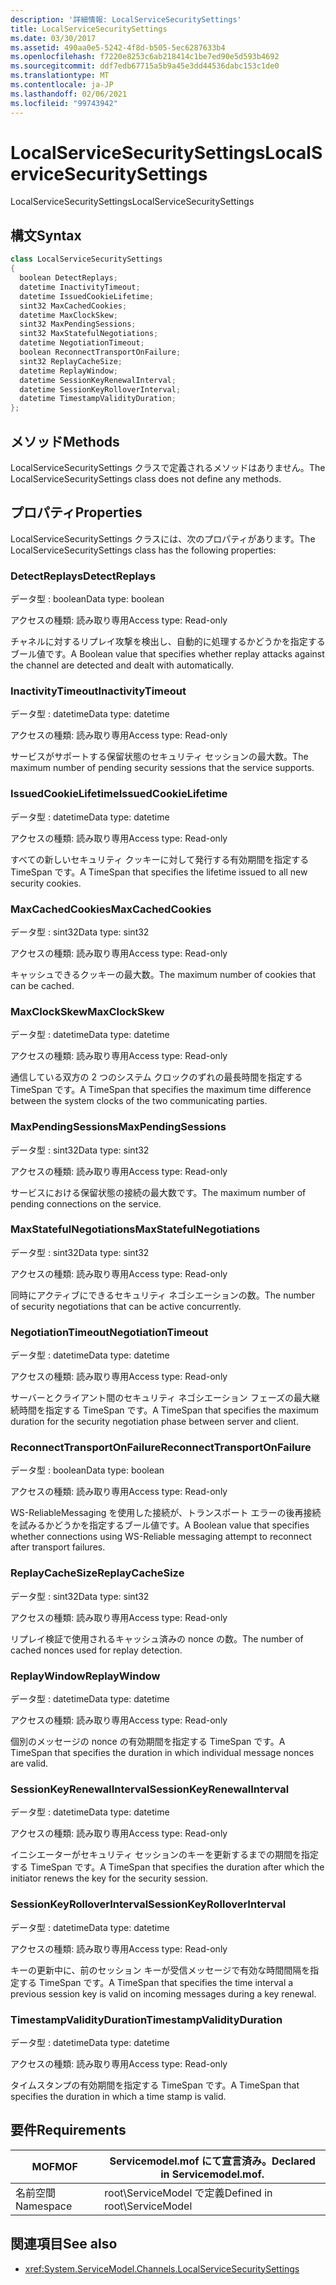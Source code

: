```yaml
---
description: '詳細情報: LocalServiceSecuritySettings'
title: LocalServiceSecuritySettings
ms.date: 03/30/2017
ms.assetid: 490aa0e5-5242-4f8d-b505-5ec6287633b4
ms.openlocfilehash: f7220e8253c6ab218414c1be7ed90e5d593b4692
ms.sourcegitcommit: ddf7edb67715a5b9a45e3dd44536dabc153c1de0
ms.translationtype: MT
ms.contentlocale: ja-JP
ms.lasthandoff: 02/06/2021
ms.locfileid: "99743942"
---
```

# <a name="localservicesecuritysettings"></a><span data-ttu-id="ffd0b-103">LocalServiceSecuritySettings</span><span class="sxs-lookup"><span data-stu-id="ffd0b-103">LocalServiceSecuritySettings</span></span>

<span data-ttu-id="ffd0b-104">LocalServiceSecuritySettings</span><span class="sxs-lookup"><span data-stu-id="ffd0b-104">LocalServiceSecuritySettings</span></span>  
  
## <a name="syntax"></a><span data-ttu-id="ffd0b-105">構文</span><span class="sxs-lookup"><span data-stu-id="ffd0b-105">Syntax</span></span>  
  
```csharp
class LocalServiceSecuritySettings  
{  
  boolean DetectReplays;  
  datetime InactivityTimeout;  
  datetime IssuedCookieLifetime;  
  sint32 MaxCachedCookies;  
  datetime MaxClockSkew;  
  sint32 MaxPendingSessions;  
  sint32 MaxStatefulNegotiations;  
  datetime NegotiationTimeout;  
  boolean ReconnectTransportOnFailure;  
  sint32 ReplayCacheSize;  
  datetime ReplayWindow;  
  datetime SessionKeyRenewalInterval;  
  datetime SessionKeyRolloverInterval;  
  datetime TimestampValidityDuration;  
};  
```  
  
## <a name="methods"></a><span data-ttu-id="ffd0b-106">メソッド</span><span class="sxs-lookup"><span data-stu-id="ffd0b-106">Methods</span></span>  

 <span data-ttu-id="ffd0b-107">LocalServiceSecuritySettings クラスで定義されるメソッドはありません。</span><span class="sxs-lookup"><span data-stu-id="ffd0b-107">The LocalServiceSecuritySettings class does not define any methods.</span></span>  
  
## <a name="properties"></a><span data-ttu-id="ffd0b-108">プロパティ</span><span class="sxs-lookup"><span data-stu-id="ffd0b-108">Properties</span></span>  

 <span data-ttu-id="ffd0b-109">LocalServiceSecuritySettings クラスには、次のプロパティがあります。</span><span class="sxs-lookup"><span data-stu-id="ffd0b-109">The LocalServiceSecuritySettings class has the following properties:</span></span>  
  
### <a name="detectreplays"></a><span data-ttu-id="ffd0b-110">DetectReplays</span><span class="sxs-lookup"><span data-stu-id="ffd0b-110">DetectReplays</span></span>  

 <span data-ttu-id="ffd0b-111">データ型 : boolean</span><span class="sxs-lookup"><span data-stu-id="ffd0b-111">Data type: boolean</span></span>  
  
 <span data-ttu-id="ffd0b-112">アクセスの種類: 読み取り専用</span><span class="sxs-lookup"><span data-stu-id="ffd0b-112">Access type: Read-only</span></span>  
  
 <span data-ttu-id="ffd0b-113">チャネルに対するリプレイ攻撃を検出し、自動的に処理するかどうかを指定するブール値です。</span><span class="sxs-lookup"><span data-stu-id="ffd0b-113">A Boolean value that specifies whether replay attacks against the channel are detected and dealt with automatically.</span></span>  
  
### <a name="inactivitytimeout"></a><span data-ttu-id="ffd0b-114">InactivityTimeout</span><span class="sxs-lookup"><span data-stu-id="ffd0b-114">InactivityTimeout</span></span>  

 <span data-ttu-id="ffd0b-115">データ型 : datetime</span><span class="sxs-lookup"><span data-stu-id="ffd0b-115">Data type: datetime</span></span>  
  
 <span data-ttu-id="ffd0b-116">アクセスの種類: 読み取り専用</span><span class="sxs-lookup"><span data-stu-id="ffd0b-116">Access type: Read-only</span></span>  
  
 <span data-ttu-id="ffd0b-117">サービスがサポートする保留状態のセキュリティ セッションの最大数。</span><span class="sxs-lookup"><span data-stu-id="ffd0b-117">The maximum number of pending security sessions that the service supports.</span></span>  
  
### <a name="issuedcookielifetime"></a><span data-ttu-id="ffd0b-118">IssuedCookieLifetime</span><span class="sxs-lookup"><span data-stu-id="ffd0b-118">IssuedCookieLifetime</span></span>  

 <span data-ttu-id="ffd0b-119">データ型 : datetime</span><span class="sxs-lookup"><span data-stu-id="ffd0b-119">Data type: datetime</span></span>  
  
 <span data-ttu-id="ffd0b-120">アクセスの種類: 読み取り専用</span><span class="sxs-lookup"><span data-stu-id="ffd0b-120">Access type: Read-only</span></span>  
  
 <span data-ttu-id="ffd0b-121">すべての新しいセキュリティ クッキーに対して発行する有効期間を指定する TimeSpan です。</span><span class="sxs-lookup"><span data-stu-id="ffd0b-121">A TimeSpan that specifies the lifetime issued to all new security cookies.</span></span>  
  
### <a name="maxcachedcookies"></a><span data-ttu-id="ffd0b-122">MaxCachedCookies</span><span class="sxs-lookup"><span data-stu-id="ffd0b-122">MaxCachedCookies</span></span>  

 <span data-ttu-id="ffd0b-123">データ型 : sint32</span><span class="sxs-lookup"><span data-stu-id="ffd0b-123">Data type: sint32</span></span>  
  
 <span data-ttu-id="ffd0b-124">アクセスの種類: 読み取り専用</span><span class="sxs-lookup"><span data-stu-id="ffd0b-124">Access type: Read-only</span></span>  
  
 <span data-ttu-id="ffd0b-125">キャッシュできるクッキーの最大数。</span><span class="sxs-lookup"><span data-stu-id="ffd0b-125">The maximum number of cookies that can be cached.</span></span>  
  
### <a name="maxclockskew"></a><span data-ttu-id="ffd0b-126">MaxClockSkew</span><span class="sxs-lookup"><span data-stu-id="ffd0b-126">MaxClockSkew</span></span>  

 <span data-ttu-id="ffd0b-127">データ型 : datetime</span><span class="sxs-lookup"><span data-stu-id="ffd0b-127">Data type: datetime</span></span>  
  
 <span data-ttu-id="ffd0b-128">アクセスの種類: 読み取り専用</span><span class="sxs-lookup"><span data-stu-id="ffd0b-128">Access type: Read-only</span></span>  
  
 <span data-ttu-id="ffd0b-129">通信している双方の 2 つのシステム クロックのずれの最長時間を指定する TimeSpan です。</span><span class="sxs-lookup"><span data-stu-id="ffd0b-129">A TimeSpan that specifies the maximum time difference between the system clocks of the two communicating parties.</span></span>  
  
### <a name="maxpendingsessions"></a><span data-ttu-id="ffd0b-130">MaxPendingSessions</span><span class="sxs-lookup"><span data-stu-id="ffd0b-130">MaxPendingSessions</span></span>  

 <span data-ttu-id="ffd0b-131">データ型 : sint32</span><span class="sxs-lookup"><span data-stu-id="ffd0b-131">Data type: sint32</span></span>  
  
 <span data-ttu-id="ffd0b-132">アクセスの種類: 読み取り専用</span><span class="sxs-lookup"><span data-stu-id="ffd0b-132">Access type: Read-only</span></span>  
  
 <span data-ttu-id="ffd0b-133">サービスにおける保留状態の接続の最大数です。</span><span class="sxs-lookup"><span data-stu-id="ffd0b-133">The maximum number of pending connections on the service.</span></span>  
  
### <a name="maxstatefulnegotiations"></a><span data-ttu-id="ffd0b-134">MaxStatefulNegotiations</span><span class="sxs-lookup"><span data-stu-id="ffd0b-134">MaxStatefulNegotiations</span></span>  

 <span data-ttu-id="ffd0b-135">データ型 : sint32</span><span class="sxs-lookup"><span data-stu-id="ffd0b-135">Data type: sint32</span></span>  
  
 <span data-ttu-id="ffd0b-136">アクセスの種類: 読み取り専用</span><span class="sxs-lookup"><span data-stu-id="ffd0b-136">Access type: Read-only</span></span>  
  
 <span data-ttu-id="ffd0b-137">同時にアクティブにできるセキュリティ ネゴシエーションの数。</span><span class="sxs-lookup"><span data-stu-id="ffd0b-137">The number of security negotiations that can be active concurrently.</span></span>  
  
### <a name="negotiationtimeout"></a><span data-ttu-id="ffd0b-138">NegotiationTimeout</span><span class="sxs-lookup"><span data-stu-id="ffd0b-138">NegotiationTimeout</span></span>  

 <span data-ttu-id="ffd0b-139">データ型 : datetime</span><span class="sxs-lookup"><span data-stu-id="ffd0b-139">Data type: datetime</span></span>  
  
 <span data-ttu-id="ffd0b-140">アクセスの種類: 読み取り専用</span><span class="sxs-lookup"><span data-stu-id="ffd0b-140">Access type: Read-only</span></span>  
  
 <span data-ttu-id="ffd0b-141">サーバーとクライアント間のセキュリティ ネゴシエーション フェーズの最大継続時間を指定する TimeSpan です。</span><span class="sxs-lookup"><span data-stu-id="ffd0b-141">A TimeSpan that specifies the maximum duration for the security negotiation phase between server and client.</span></span>  
  
### <a name="reconnecttransportonfailure"></a><span data-ttu-id="ffd0b-142">ReconnectTransportOnFailure</span><span class="sxs-lookup"><span data-stu-id="ffd0b-142">ReconnectTransportOnFailure</span></span>  

 <span data-ttu-id="ffd0b-143">データ型 : boolean</span><span class="sxs-lookup"><span data-stu-id="ffd0b-143">Data type: boolean</span></span>  
  
 <span data-ttu-id="ffd0b-144">アクセスの種類: 読み取り専用</span><span class="sxs-lookup"><span data-stu-id="ffd0b-144">Access type: Read-only</span></span>  
  
 <span data-ttu-id="ffd0b-145">WS-ReliableMessaging を使用した接続が、トランスポート エラーの後再接続を試みるかどうかを指定するブール値です。</span><span class="sxs-lookup"><span data-stu-id="ffd0b-145">A Boolean value that specifies whether connections using WS-Reliable messaging attempt to reconnect after transport failures.</span></span>  
  
### <a name="replaycachesize"></a><span data-ttu-id="ffd0b-146">ReplayCacheSize</span><span class="sxs-lookup"><span data-stu-id="ffd0b-146">ReplayCacheSize</span></span>  

 <span data-ttu-id="ffd0b-147">データ型 : sint32</span><span class="sxs-lookup"><span data-stu-id="ffd0b-147">Data type: sint32</span></span>  
  
 <span data-ttu-id="ffd0b-148">アクセスの種類: 読み取り専用</span><span class="sxs-lookup"><span data-stu-id="ffd0b-148">Access type: Read-only</span></span>  
  
 <span data-ttu-id="ffd0b-149">リプレイ検証で使用されるキャッシュ済みの nonce の数。</span><span class="sxs-lookup"><span data-stu-id="ffd0b-149">The number of cached nonces used for replay detection.</span></span>  
  
### <a name="replaywindow"></a><span data-ttu-id="ffd0b-150">ReplayWindow</span><span class="sxs-lookup"><span data-stu-id="ffd0b-150">ReplayWindow</span></span>  

 <span data-ttu-id="ffd0b-151">データ型 : datetime</span><span class="sxs-lookup"><span data-stu-id="ffd0b-151">Data type: datetime</span></span>  
  
 <span data-ttu-id="ffd0b-152">アクセスの種類: 読み取り専用</span><span class="sxs-lookup"><span data-stu-id="ffd0b-152">Access type: Read-only</span></span>  
  
 <span data-ttu-id="ffd0b-153">個別のメッセージの nonce の有効期間を指定する TimeSpan です。</span><span class="sxs-lookup"><span data-stu-id="ffd0b-153">A TimeSpan that specifies the duration in which individual message nonces are valid.</span></span>  
  
### <a name="sessionkeyrenewalinterval"></a><span data-ttu-id="ffd0b-154">SessionKeyRenewalInterval</span><span class="sxs-lookup"><span data-stu-id="ffd0b-154">SessionKeyRenewalInterval</span></span>  

 <span data-ttu-id="ffd0b-155">データ型 : datetime</span><span class="sxs-lookup"><span data-stu-id="ffd0b-155">Data type: datetime</span></span>  
  
 <span data-ttu-id="ffd0b-156">アクセスの種類: 読み取り専用</span><span class="sxs-lookup"><span data-stu-id="ffd0b-156">Access type: Read-only</span></span>  
  
 <span data-ttu-id="ffd0b-157">イニシエーターがセキュリティ セッションのキーを更新するまでの期間を指定する TimeSpan です。</span><span class="sxs-lookup"><span data-stu-id="ffd0b-157">A TimeSpan that specifies the duration after which the initiator renews the key for the security session.</span></span>  
  
### <a name="sessionkeyrolloverinterval"></a><span data-ttu-id="ffd0b-158">SessionKeyRolloverInterval</span><span class="sxs-lookup"><span data-stu-id="ffd0b-158">SessionKeyRolloverInterval</span></span>  

 <span data-ttu-id="ffd0b-159">データ型 : datetime</span><span class="sxs-lookup"><span data-stu-id="ffd0b-159">Data type: datetime</span></span>  
  
 <span data-ttu-id="ffd0b-160">アクセスの種類: 読み取り専用</span><span class="sxs-lookup"><span data-stu-id="ffd0b-160">Access type: Read-only</span></span>  
  
 <span data-ttu-id="ffd0b-161">キーの更新中に、前のセッション キーが受信メッセージで有効な時間間隔を指定する TimeSpan です。</span><span class="sxs-lookup"><span data-stu-id="ffd0b-161">A TimeSpan that specifies the time interval a previous session key is valid on incoming messages during a key renewal.</span></span>  
  
### <a name="timestampvalidityduration"></a><span data-ttu-id="ffd0b-162">TimestampValidityDuration</span><span class="sxs-lookup"><span data-stu-id="ffd0b-162">TimestampValidityDuration</span></span>  

 <span data-ttu-id="ffd0b-163">データ型 : datetime</span><span class="sxs-lookup"><span data-stu-id="ffd0b-163">Data type: datetime</span></span>  
  
 <span data-ttu-id="ffd0b-164">アクセスの種類: 読み取り専用</span><span class="sxs-lookup"><span data-stu-id="ffd0b-164">Access type: Read-only</span></span>  
  
 <span data-ttu-id="ffd0b-165">タイムスタンプの有効期間を指定する TimeSpan です。</span><span class="sxs-lookup"><span data-stu-id="ffd0b-165">A TimeSpan that specifies the duration in which a time stamp is valid.</span></span>  
  
## <a name="requirements"></a><span data-ttu-id="ffd0b-166">要件</span><span class="sxs-lookup"><span data-stu-id="ffd0b-166">Requirements</span></span>  
  
|<span data-ttu-id="ffd0b-167">MOF</span><span class="sxs-lookup"><span data-stu-id="ffd0b-167">MOF</span></span>|<span data-ttu-id="ffd0b-168">Servicemodel.mof にて宣言済み。</span><span class="sxs-lookup"><span data-stu-id="ffd0b-168">Declared in Servicemodel.mof.</span></span>|  
|---------|-----------------------------------|  
|<span data-ttu-id="ffd0b-169">名前空間</span><span class="sxs-lookup"><span data-stu-id="ffd0b-169">Namespace</span></span>|<span data-ttu-id="ffd0b-170">root\ServiceModel で定義</span><span class="sxs-lookup"><span data-stu-id="ffd0b-170">Defined in root\ServiceModel</span></span>|  
  
## <a name="see-also"></a><span data-ttu-id="ffd0b-171">関連項目</span><span class="sxs-lookup"><span data-stu-id="ffd0b-171">See also</span></span>

- <xref:System.ServiceModel.Channels.LocalServiceSecuritySettings>
